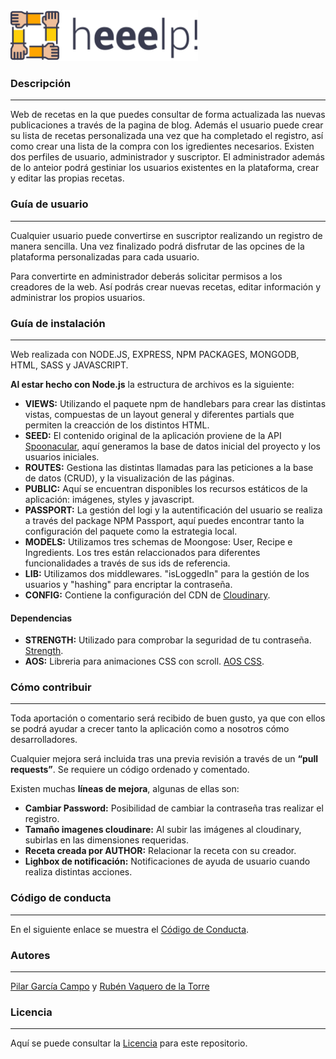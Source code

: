  <img src="./front/public/images/logo-negro.svg" width="300">

### Descripción

---

Web de recetas en la que puedes consultar de forma actualizada las nuevas publicaciones a través de la pagina de blog. Además el usuario puede crear su lista de recetas personalizada una vez que ha completado el registro, así como crear una lista de la compra con los igredientes necesarios. Existen dos perfiles de usuario, administrador y suscriptor. El administrador además de lo anteior podrá gestiniar los usuarios existentes en la plataforma, crear y editar las propias recetas.

### Guía de usuario

---

Cualquier usuario puede convertirse en suscriptor realizando un registro de manera sencilla. Una vez finalizado podrá disfrutar de las opcines de la plataforma personalizadas para cada usuario.

Para convertirte en administrador deberás solicitar permisos a los creadores de la web. Así podrás crear nuevas recetas, editar información y administrar los propios usuarios.

### Guía de instalación

---

Web realizada con NODE.JS, EXPRESS, NPM PACKAGES, MONGODB, HTML, SASS y JAVASCRIPT.

**Al estar hecho con Node.js** la estructura de archivos es la siguiente:

- **VIEWS:** Utilizando el paquete npm de handlebars para crear las distintas vistas, compuestas de un layout general y diferentes partials que permiten la creacción de los distintos HTML.
- **SEED:** El contenido original de la aplicación proviene de la API [Spoonacular](https://spoonacular.com/), aquí generamos la base de datos inicial del proyecto y los usuarios iniciales.
- **ROUTES:** Gestiona las distintas llamadas para las peticiones a la base de datos (CRUD), y la visualización de las páginas.
- **PUBLIC:** Aquí se encuentran disponibles los recursos estáticos de la aplicación: imágenes, styles y javascript.
- **PASSPORT:** La gestión del logi y la autentificación del usuario se realiza a través del package NPM Passport, aquí puedes encontrar tanto la configuración del paquete como la estrategia local.
- **MODELS:** Utilizamos tres schemas de Moongose: User, Recipe e Ingredients. Los tres están relaccionados para diferentes funcionalidades a través de sus ids de referencia.
- **LIB:** Utilizamos dos middlewares. "isLoggedIn" para la gestión de los usuarios y "hashing" para encriptar la contraseña.
- **CONFIG:** Contiene la configuración del CDN de [Cloudinary](https://cloudinary.com/).

#### Dependencias

- **STRENGTH:** Utilizado para comprobar la seguridad de tu contraseña. [Strength](https://www.jquerycards.com/forms/inputs/strength-js/).
- **AOS:** Libreria para animaciones CSS con scroll. [AOS CSS](https://michalsnik.github.io/aos/).

### Cómo contribuir

---

Toda aportación o comentario será recibido de buen gusto, ya que con ellos se podrá ayudar a crecer tanto la aplicación como a nosotros cómo desarrolladores.

Cualquier mejora será incluida tras una previa revisión a través de un **“pull requests”**. Se requiere un código ordenado y comentado.

Existen muchas **líneas de mejora**, algunas de ellas son:

- **Cambiar Password:** Posibilidad de cambiar la contraseña tras realizar el registro.
- **Tamaño imagenes cloudinare:** Al subir las imágenes al cloudinary, subirlas en las dimensiones requeridas.
- **Receta creada por AUTHOR:** Relacionar la receta con su creador.
- **Lighbox de notificación:** Notificaciones de ayuda de usuario cuando realiza distintas acciones.

### Código de conducta

---

En el siguiente enlace se muestra el [Código de Conducta](https://github.com/Cookin-Team/cookin/blob/master/CODE_OF_CONDUCT.md).

### Autores

---

[Pilar García Campo](https://www.linkedin.com/in/pilargarciacampo/) y [Rubén Vaquero de la Torre](https://www.linkedin.com/in/rubenvaquero/)

### Licencia

---

Aquí se puede consultar la [Licencia](https://github.com/Cookin-Team/cookin/blob/master/LICENSE.md) para este repositorio.
